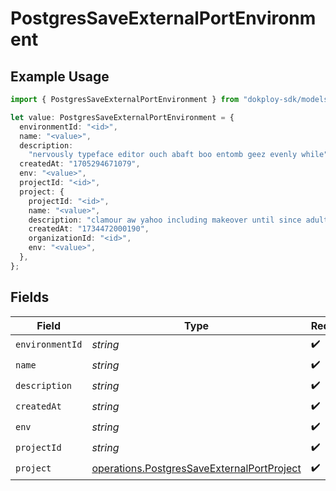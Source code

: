 # PostgresSaveExternalPortEnvironment

## Example Usage

```typescript
import { PostgresSaveExternalPortEnvironment } from "dokploy-sdk/models/operations";

let value: PostgresSaveExternalPortEnvironment = {
  environmentId: "<id>",
  name: "<value>",
  description:
    "nervously typeface editor ouch abaft boo entomb geez evenly while",
  createdAt: "1705294671079",
  env: "<value>",
  projectId: "<id>",
  project: {
    projectId: "<id>",
    name: "<value>",
    description: "clamour aw yahoo including makeover until since adult",
    createdAt: "1734472000190",
    organizationId: "<id>",
    env: "<value>",
  },
};
```

## Fields

| Field                                                                                                    | Type                                                                                                     | Required                                                                                                 | Description                                                                                              |
| -------------------------------------------------------------------------------------------------------- | -------------------------------------------------------------------------------------------------------- | -------------------------------------------------------------------------------------------------------- | -------------------------------------------------------------------------------------------------------- |
| `environmentId`                                                                                          | *string*                                                                                                 | :heavy_check_mark:                                                                                       | N/A                                                                                                      |
| `name`                                                                                                   | *string*                                                                                                 | :heavy_check_mark:                                                                                       | N/A                                                                                                      |
| `description`                                                                                            | *string*                                                                                                 | :heavy_check_mark:                                                                                       | N/A                                                                                                      |
| `createdAt`                                                                                              | *string*                                                                                                 | :heavy_check_mark:                                                                                       | N/A                                                                                                      |
| `env`                                                                                                    | *string*                                                                                                 | :heavy_check_mark:                                                                                       | N/A                                                                                                      |
| `projectId`                                                                                              | *string*                                                                                                 | :heavy_check_mark:                                                                                       | N/A                                                                                                      |
| `project`                                                                                                | [operations.PostgresSaveExternalPortProject](../../models/operations/postgressaveexternalportproject.md) | :heavy_check_mark:                                                                                       | N/A                                                                                                      |